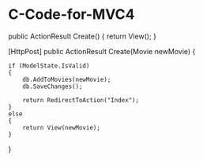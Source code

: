 # C-Code-for-MVC4
public ActionResult Create()
{
    return View();
}

[HttpPost]
public ActionResult Create(Movie newMovie)
{

    if (ModelState.IsValid)
    {
        db.AddToMovies(newMovie);
        db.SaveChanges();

        return RedirectToAction("Index");
    }
    else
    {
        return View(newMovie);
    }
}
